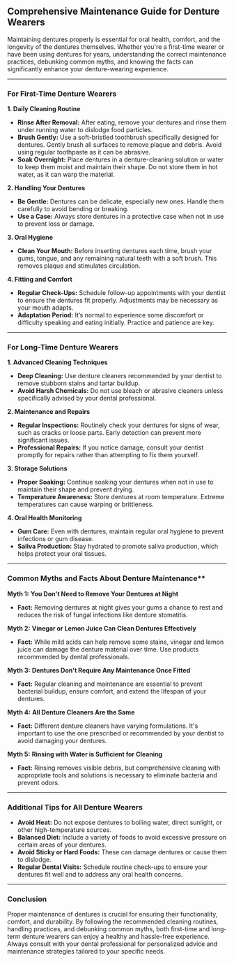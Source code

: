 ## Comprehensive Maintenance Guide for Denture Wearers

Maintaining dentures properly is essential for oral health, comfort, and the longevity of the dentures themselves. Whether you're a first-time wearer or have been using dentures for years, understanding the correct maintenance practices, debunking common myths, and knowing the facts can significantly enhance your denture-wearing experience.

---

### **For First-Time Denture Wearers**

**1. Daily Cleaning Routine**

   - **Rinse After Removal:** After eating, remove your dentures and rinse them under running water to dislodge food particles.
   - **Brush Gently:** Use a soft-bristled toothbrush specifically designed for dentures. Gently brush all surfaces to remove plaque and debris. Avoid using regular toothpaste as it can be abrasive.
   - **Soak Overnight:** Place dentures in a denture-cleaning solution or water to keep them moist and maintain their shape. Do not store them in hot water, as it can warp the material.

**2. Handling Your Dentures**
   - **Be Gentle:** Dentures can be delicate, especially new ones. Handle them carefully to avoid bending or breaking.
   - **Use a Case:** Always store dentures in a protective case when not in use to prevent loss or damage.

**3. Oral Hygiene**
   - **Clean Your Mouth:** Before inserting dentures each time, brush your gums, tongue, and any remaining natural teeth with a soft brush. This removes plaque and stimulates circulation.

**4. Fitting and Comfort**
   - **Regular Check-Ups:** Schedule follow-up appointments with your dentist to ensure the dentures fit properly. Adjustments may be necessary as your mouth adapts.
   - **Adaptation Period:** It’s normal to experience some discomfort or difficulty speaking and eating initially. Practice and patience are key.

---

### **For Long-Time Denture Wearers**

**1. Advanced Cleaning Techniques**
   - **Deep Cleaning:** Use denture cleaners recommended by your dentist to remove stubborn stains and tartar buildup.
   - **Avoid Harsh Chemicals:** Do not use bleach or abrasive cleaners unless specifically advised by your dental professional.

**2. Maintenance and Repairs**
   - **Regular Inspections:** Routinely check your dentures for signs of wear, such as cracks or loose parts. Early detection can prevent more significant issues.
   - **Professional Repairs:** If you notice damage, consult your dentist promptly for repairs rather than attempting to fix them yourself.

**3. Storage Solutions**
   - **Proper Soaking:** Continue soaking your dentures when not in use to maintain their shape and prevent drying.
   - **Temperature Awareness:** Store dentures at room temperature. Extreme temperatures can cause warping or brittleness.

**4. Oral Health Monitoring**
   - **Gum Care:** Even with dentures, maintain regular oral hygiene to prevent infections or gum disease.
   - **Saliva Production:** Stay hydrated to promote saliva production, which helps protect your oral tissues.

---

### Common Myths and Facts About Denture Maintenance**

**Myth 1:** **You Don't Need to Remove Your Dentures at Night**
- **Fact:** Removing dentures at night gives your gums a chance to rest and reduces the risk of fungal infections like denture stomatitis.

**Myth 2:** **Vinegar or Lemon Juice Can Clean Dentures Effectively**
- **Fact:** While mild acids can help remove some stains, vinegar and lemon juice can damage the denture material over time. Use products recommended by dental professionals.

**Myth 3:** **Dentures Don't Require Any Maintenance Once Fitted**
- **Fact:** Regular cleaning and maintenance are essential to prevent bacterial buildup, ensure comfort, and extend the lifespan of your dentures.

**Myth 4:** **All Denture Cleaners Are the Same**
- **Fact:** Different denture cleaners have varying formulations. It's important to use the one prescribed or recommended by your dentist to avoid damaging your dentures.

**Myth 5:** **Rinsing with Water is Sufficient for Cleaning**
- **Fact:** Rinsing removes visible debris, but comprehensive cleaning with appropriate tools and solutions is necessary to eliminate bacteria and prevent odors.

---

### **Additional Tips for All Denture Wearers**

- **Avoid Heat:** Do not expose dentures to boiling water, direct sunlight, or other high-temperature sources.
- **Balanced Diet:** Include a variety of foods to avoid excessive pressure on certain areas of your dentures.
- **Avoid Sticky or Hard Foods:** These can damage dentures or cause them to dislodge.
- **Regular Dental Visits:** Schedule routine check-ups to ensure your dentures fit well and to address any oral health concerns.

---

### **Conclusion**

Proper maintenance of dentures is crucial for ensuring their functionality, comfort, and durability. By following the recommended cleaning routines, handling practices, and debunking common myths, both first-time and long-term denture wearers can enjoy a healthy and hassle-free experience. Always consult with your dental professional for personalized advice and maintenance strategies tailored to your specific needs.